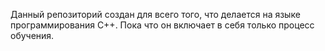 Данный репозиторий создан для всего того, что делается на языке программирования С++. Пока что он включает в себя только процесс обучения.

